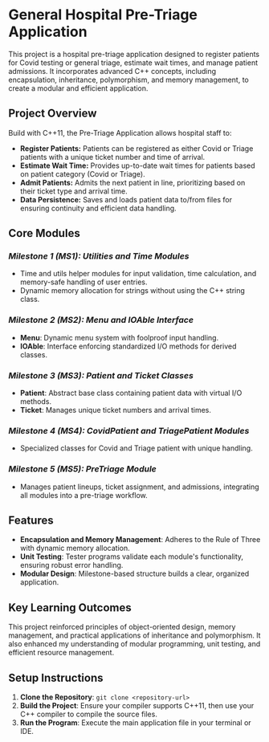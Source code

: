 # General Hospital Pre-Triage Application
This project is a hospital pre-triage application designed to register patients for Covid testing or general triage, 
estimate wait times, and manage patient admissions. It incorporates advanced C++ concepts, including encapsulation, 
inheritance, polymorphism, and memory management, to create a modular and efficient application.

## Project Overview
Build with C++11, the Pre-Triage Application allows hospital staff to:
- **Register Patients:**
Patients can be registered as either Covid or Triage patients with a unique ticket number and 
time of arrival.
- **Estimate Wait Time:**
Provides up-to-date wait times for patients based on patient category (Covid or Triage).
- **Admit Patients:**
Admits the next patient in line, prioritizing based on their ticket type and arrival time.
- **Data Persistence:**
Saves and loads patient data to/from files for ensuring continuity and efficient data handling.

## Core Modules  
### ***Milestone 1 (MS1): Utilities and Time Modules***
- Time and utils helper modules for input validation, time calculation, and memory-safe handling of user entries. 
- Dynamic memory allocation for strings without using the C++ string class.
### ***Milestone 2 (MS2): Menu and IOAble Interface***
- **Menu**: Dynamic menu system with foolproof input handling.
- **IOAble**: Interface enforcing standardized I/O methods for derived classes.
### ***Milestone 3 (MS3): Patient and Ticket Classes***
- **Patient**: Abstract base class containing patient data with virtual I/O methods.
- **Ticket**: Manages unique ticket numbers and arrival times.
### ***Milestone 4 (MS4): CovidPatient and TriagePatient Modules***
- Specialized classes for Covid and Triage patient with unique handling.
### ***Milestone 5 (MS5): PreTriage Module***
- Manages patient lineups, ticket assignment, and admissions, integrating all modules into a pre-triage workflow.

## Features
- **Encapsulation and Memory Management**: 
Adheres to the Rule of Three with dynamic memory allocation.
- **Unit Testing**: 
Tester programs validate each module's functionality, ensuring robust error handling.
- **Modular Design**: 
Milestone-based structure builds a clear, organized application.

## Key Learning Outcomes 
This project reinforced principles of object-oriented design, memory management, and practical applications of inheritance 
and polymorphism. It also enhanced my understanding of modular programming, unit testing, and efficient resource management.

## Setup Instructions
1. **Clone the Repository**: `git clone <repository-url>`
2. **Build the Project**: Ensure your compiler supports C++11, then use your C++ compiler to compile the source files.
3. **Run the Program**: Execute the main application file in your terminal or IDE.
